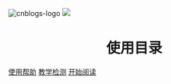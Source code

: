![cnblogs-logo](https://img2020.cnblogs.com/blog/992978/202101/992978-20210118214725059-1705326463.png)
![](_media/992978-20210118214725059-1705326463.png)
<h1 align="center">使用目录</h1>

[使用帮助](https://www.cnblogs.com/wanghai0666/tag/%E4%BD%BF%E7%94%A8%E5%B8%AE%E5%8A%A9/)
[教学检测](https://www.cnblogs.com/wanghai0666/tag/%E6%95%99%E5%AD%A6%E6%A3%80%E6%B5%8B/)
<a href="#/./docs/A-01集合" >开始阅读</a>


